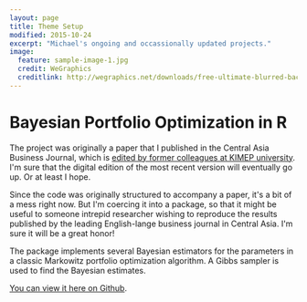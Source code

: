 ```yaml
---
layout: page
title: Theme Setup
modified: 2015-10-24
excerpt: "Michael's ongoing and occassionally updated projects."
image:
  feature: sample-image-1.jpg
  credit: WeGraphics
  creditlink: http://wegraphics.net/downloads/free-ultimate-blurred-background-pack/
---
```


# Bayesian Portfolio Optimization in R

The project was originally a paper that I published in the Central Asia Business Journal, which is [edited by former colleagues at KIMEP university](http://kimep.kz/academics/en/central-asia-business-journal/). I'm sure that the digital edition of the most recent version will eventually go up. Or at least I hope.

Since the code was originally structured to accompany a paper, it's a bit of a mess right now. But I'm coercing it into a package, so that it might be useful to someone intrepid researcher wishing to reproduce the results published by the leading English-lange business journal in Central Asia. I'm sure it will be a great honor!

The package implements several Bayesian estimators for the parameters in a classic Markowitz portfolio optimization algorithm. A Gibbs sampler is used to find the Bayesian estimates.

[You can view it here on Github](https://github.com/michaelquinn32/bpoR).
